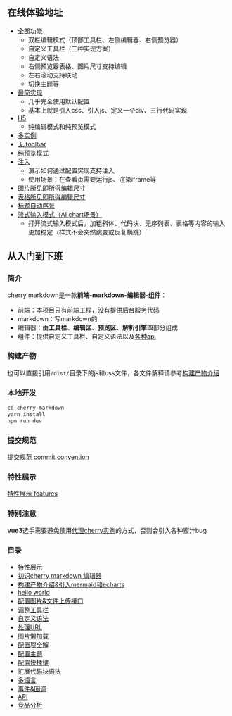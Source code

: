 ## 在线体验地址

- [全部功能](https://tencent.github.io/cherry-markdown/examples/index.html)
	- 双栏编辑模式（顶部工具栏、左侧编辑器、右侧预览器）
	- 自定义工具栏（三种实现方案）
	- 自定义语法
	- 右侧预览器表格、图片尺寸支持编辑
	- 左右滚动支持联动
	- 切换主题等
- [最简实现](https://tencent.github.io/cherry-markdown/examples/basic.html)
	- 几乎完全使用默认配置
	- 基本上就是引入css、引入js、定义一个div、三行代码实现
- [H5](https://tencent.github.io/cherry-markdown/examples/h5.html)
	- 纯编辑模式和纯预览模式
- [多实例](https://tencent.github.io/cherry-markdown/examples/multiple.html)
- [无 toolbar](https://tencent.github.io/cherry-markdown/examples/notoolbar.html)
- [纯预览模式](https://tencent.github.io/cherry-markdown/examples/preview_only.html)
- [注入](https://tencent.github.io/cherry-markdown/examples/xss.html)
	- 演示如何通过配置实现支持注入
	- 使用场景：在查看页需要运行js、渲染iframe等
- [图片所见即所得编辑尺寸](https://tencent.github.io/cherry-markdown/examples/img.html)
- [表格所见即所得编辑尺寸](https://tencent.github.io/cherry-markdown/examples/table.html)
- [标题自动序号](https://tencent.github.io/cherry-markdown/examples/head_num.html)
- [流式输入模式（AI chart场景）](https://tencent.github.io/cherry-markdown/examples/ai_chat.html)
	- 打开流式输入模式后，加粗斜体、代码块、无序列表、表格等内容的输入更加稳定（样式不会突然跳变或反复横跳）

## 从入门到下班

### 简介
cherry markdown是一款**前端**-**markdown**-**编辑器**-**组件**：
- 前端：本项目只有前端工程，没有提供后台服务代码
- markdown：写markdown的
- 编辑器：由**工具栏**、**编辑区**、**预览区**、**解析引擎**四部分组成
- 组件：提供自定义工具栏、自定义语法以及[各种api](https://tencent.github.io/cherry-markdown/examples/api.html)

### 构建产物
也可以直接引用`/dist/`目录下的js和css文件，各文件解释请参考[构建产物介绍](https://github.com/Tencent/cherry-markdown/wiki/%E6%9E%84%E5%BB%BA%E4%BA%A7%E7%89%A9%E4%BB%8B%E7%BB%8D)

### 本地开发
```javascript
cd cherry-markdown
yarn install
npm run dev
```

### 提交规范
[提交规范 commit convention](https://github.com/Tencent/cherry-markdown/wiki/%E6%8F%90%E4%BA%A4%E8%A7%84%E8%8C%83-commit-convention)

### 特性展示
[特性展示 features](https://github.com/Tencent/cherry-markdown/wiki/%E7%89%B9%E6%80%A7%E5%B1%95%E7%A4%BA-features)

### 特别注意
**vue3**选手需要避免使用[代理cherry实例](https://github.com/Tencent/cherry-markdown/issues/381#issuecomment-1399377500)的方式，否则会引入各种蜜汁bug

### 目录
- [特性展示](https://github.com/Tencent/cherry-markdown/wiki/%E7%89%B9%E6%80%A7%E5%B1%95%E7%A4%BA-features)
- [初识cherry markdown 编辑器](https://github.com/Tencent/cherry-markdown/wiki/%E5%88%9D%E8%AF%86cherry-markdown-%E7%BC%96%E8%BE%91%E5%99%A8)
- [构建产物介绍&引入mermaid和echarts](https://github.com/Tencent/cherry-markdown/wiki/%E6%9E%84%E5%BB%BA%E4%BA%A7%E7%89%A9%E4%BB%8B%E7%BB%8D)
- [hello world](https://github.com/Tencent/cherry-markdown/wiki/hello-world)
- [配置图片&文件上传接口](https://github.com/Tencent/cherry-markdown/wiki/%E9%85%8D%E7%BD%AE%E5%9B%BE%E7%89%87&%E6%96%87%E4%BB%B6%E4%B8%8A%E4%BC%A0%E6%8E%A5%E5%8F%A3)
- [调整工具栏](https://github.com/Tencent/cherry-markdown/wiki/%E8%B0%83%E6%95%B4%E5%B7%A5%E5%85%B7%E6%A0%8F)
- [自定义语法](https://github.com/Tencent/cherry-markdown/wiki/%E8%87%AA%E5%AE%9A%E4%B9%89%E8%AF%AD%E6%B3%95)
- [处理URL](https://github.com/Tencent/cherry-markdown/wiki/%E5%A4%84%E7%90%86URL)
- [图片懒加载](https://github.com/Tencent/cherry-markdown/wiki/%E5%9B%BE%E7%89%87%E6%87%92%E5%8A%A0%E8%BD%BD)
- [配置项全解](https://github.com/Tencent/cherry-markdown/wiki/%E9%85%8D%E7%BD%AE%E9%A1%B9%E5%85%A8%E8%A7%A3)
- [配置主题](https://github.com/Tencent/cherry-markdown/wiki/%E9%85%8D%E7%BD%AE%E4%B8%BB%E9%A2%98)
- [配置快捷键](https://github.com/Tencent/cherry-markdown/wiki/%E9%85%8D%E7%BD%AE%E5%BF%AB%E6%8D%B7%E9%94%AE)
- [扩展代码块语法](https://github.com/Tencent/cherry-markdown/wiki/%E6%89%A9%E5%B1%95%E4%BB%A3%E7%A0%81%E5%9D%97%E8%AF%AD%E6%B3%95)
- [多语言](https://github.com/Tencent/cherry-markdown/wiki/%E5%A4%9A%E8%AF%AD%E8%A8%80)
- [事件&回调](https://github.com/Tencent/cherry-markdown/wiki/%E4%BA%8B%E4%BB%B6&%E5%9B%9E%E8%B0%83)
- [API](https://tencent.github.io/cherry-markdown/examples/api.html)
- [竞品分析](https://github.com/Tencent/cherry-markdown/wiki/%E7%AB%9E%E5%93%81%E5%88%86%E6%9E%90)